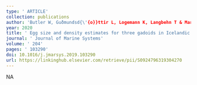```yaml
---
type: ' ARTICLE'
collection: publications
author: 'Butler W, Guðmundsd{\'{o}}ttir L, Logemann K, Langbehn T & Marteinsd{\'{o}}ttir G'
year: 2020
title: ' Egg size and density estimates for three gadoids in Icelandic waters and their implications for the vertical distribution of eggs along a stratified water column'
journal: ' Journal of Marine Systems'
volume: ' 204'
pages: ' 103290'
doi: 10.1016/j.jmarsys.2019.103290
url: https://linkinghub.elsevier.com/retrieve/pii/S0924796319304270
---
```

NA
